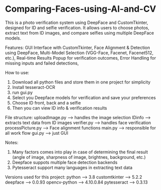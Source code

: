# Comparing-Faces-using-AI-and-CV

This is a photo verification system using DeepFace and CustomTkinter, designed for ID and selfie verification. It allows users to choose photos, extract text from ID images, and compare selfies using multiple DeepFace models.

Features:
GUI Interface with CustomTkinter, 
Face Alignment & Detection using DeepFace, 
Multi-Model Selection (VGG-Face, Facenet, Facenet512, etc.), 
Real-time Results Popup for verification outcomes, 
Error Handling for missing inputs and failed detections, 

How to use:
1. Download all python files and store them in one project for simplicity
2. Install tesseract-OCR
3. run gui.py
4. Select you Deepface models for verification and save your preferences
5. Choose ID front, back and a selfie
6. Then you can view ID info & verification results

File structure:
uploadImage.py --> handles the image selection
IDinfo --> extracts text data from ID images
verifier.py --> handles face verification
processPicture.py --> Face alignment functions
main.py --> responsible for all work flow
gui.py --> just GUI

Notes:
1. Many factors comes into play in case of determining the final result (angle of image, sharpness of image, brightnes, background, etc.)
2. Deepface suppots multiple face detection backends
3. Pytesseract support many languages in extracting text data

Versions used for this project:
python --> 3.8
customtkinter --> 5.2.2
deepface --> 0.0.93
opencv-python --> 4.10.0.84
pytesseract --> 0.3.13
